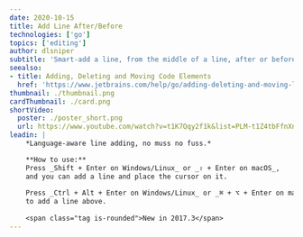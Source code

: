 ```yaml
---
date: 2020-10-15
title: Add Line After/Before
technologies: ['go']
topics: ['editing']
author: dlsniper
subtitle: 'Smart-add a line, from the middle of a line, after or before the current line.'
seealso:
- title: Adding, Deleting and Moving Code Elements
  href: 'https://www.jetbrains.com/help/go/adding-deleting-and-moving-lines.html'
thumbnail: ./thumbnail.png
cardThumbnail: ./card.png
shortVideo:
  poster: ./poster_short.png
  url: https://www.youtube.com/watch?v=t1K7Qqy2f1k&list=PLM-t1Z4tbFfnXnghmtk6WVz10_pivOw25&index=12&t=0s
leadin: |
    *Language-aware line adding, no muss no fuss.*

    **How to use:**
    Press _Shift + Enter on Windows/Linux_ or _⇧ + Enter on macOS_,
    and you can add a line and place the cursor on it. 
    
    Press _Ctrl + Alt + Enter on Windows/Linux_ or _⌘ + ⌥ + Enter on macOS_
    to add a line above.
  
    <span class="tag is-rounded">New in 2017.3</span>
---
```


